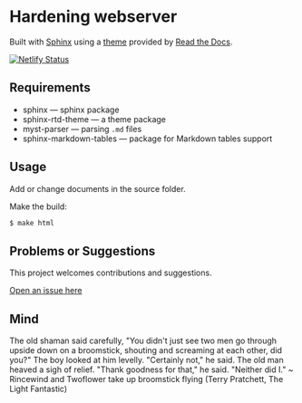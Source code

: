 # Hardening webserver

Built with [Sphinx](https://www.sphinx-doc.org) using a [theme](https://github.com/readthedocs/sphinx_rtd_theme) provided
by [Read the Docs](https://readthedocs.org/).

[![Netlify Status](https://api.netlify.com/api/v1/badges/acbc2776-668a-437d-8340-a06a37cbb86c/deploy-status)](https://app.netlify.com/sites/meek-salmiakki-153025/deploys)

## Requirements

* sphinx — sphinx package
* sphinx-rtd-theme — a theme package
* myst-parser — parsing `.md` files
* sphinx-markdown-tables — package for Markdown tables support

## Usage

Add or change documents in the source folder.

Make the build:
```bash
$ make html
```

## Problems or Suggestions

This project welcomes contributions and suggestions. 

[Open an issue here](https://github.com/tymyrddin/blue-webserver/issues)

## Mind

The old shaman said carefully, "You didn't just see two men go through upside down on a broomstick, shouting and screaming at each other, did you?" The boy looked at him levelly. "Certainly not," he said. The old man heaved a sigh of relief. "Thank goodness for that," he said. "Neither did I." ~ Rincewind and Twoflower take up broomstick flying (Terry Pratchett, The Light Fantastic)
